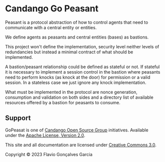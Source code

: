 # Candango Go Peasant

Peasant is a protocol abstraction of how to control agents that need to
communicate with a central entity or entities.

We define agents as peasants and central entities (bases) as bastions.

This project won't define the implementation, security level neither levels of
redundancies but instead a minimal contract of what should be implemented.

A bastion/peasant relationship could be defined as stateful or not. If stateful
it is necessary to implement a session control in the bastion where peasants
need to perform knocks (as knock at the door) for permission or a valid session.
In a stateless case we just ignore any knock implementation.

What must be implemented in the protocol are nonce generation, consumption and
validation on both sides and a directory list of available resources offered by
a bastion for peasants to consume.

## Support

GoPeasat is one of
[Candango Open Source Group](http://www.candango.org/projects/)
initiatives. Available under the
[Apache License, Version 2.0](http://www.apache.org/licenses/LICENSE-2.0.html).

This site and all documentation are licensed under
[Creative Commons 3.0](http://creativecommons.org/licenses/by/3.0/).

Copyright © 2023 Flavio Gonçalves Garcia
